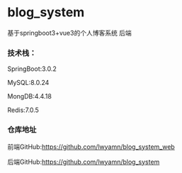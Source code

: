 # blog_system

基于springboot3+vue3的个人博客系统 后端

### 技术栈：

SpringBoot:3.0.2

MySQL:8.0.24

MongDB:4.4.18

Redis:7.0.5

### 仓库地址

前端GitHub:https://github.com/lwyamn/blog_system_web

后端GitHub:https://github.com/lwyamn/blog_system